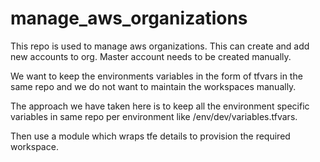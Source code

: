 # manage_aws_organizations
This repo is used to manage aws organizations. This can create and add new accounts to org. Master account needs to be created manually.

We want to keep the environments variables in the form of tfvars in the same repo and we do not want to maintain the workspaces manually.

The approach we have taken here is to keep all the environment specific variables in same repo per environment like /env/dev/variables.tfvars.

Then use a module which wraps tfe details to provision the required workspace. 
